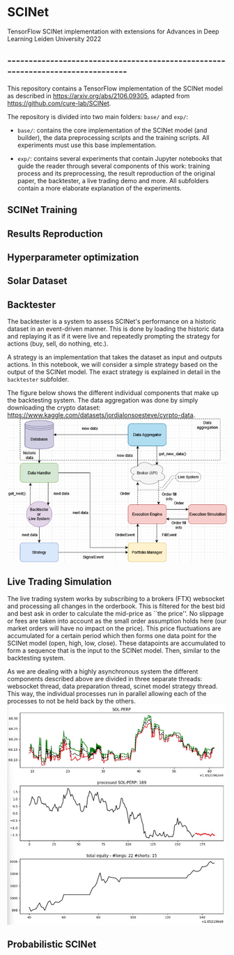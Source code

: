 # SCINet
TensorFlow SCINet implementation with extensions for Advances in Deep Learning Leiden University 2022

## -------------------------------------------------------------------------------

This repository contains a TensorFlow implementation of the SCINet model as described in https://arxiv.org/abs/2106.09305, adapted from https://github.com/cure-lab/SCINet. 

The repository is divided into two main folders: `base/` and `exp/`:
- `base/`: contains the core implementation of the SCINet model (and builder), the data preprocessing scripts and the training scripts. All experiments must use this base implementation.

- `exp/`: contains several experiments that contain Jupyter notebooks that guide the reader through several components of this work: training process and its preprocessing, the result reproduction of the original paper, the backtester, a live trading demo and more. All subfolders contain a more elaborate explanation of the experiments.

## SCINet Training


## Results Reproduction


## Hyperparameter optimization


## Solar Dataset 


## Backtester
The backtester is a system to assess SCINet's performance on a historic dataset in an event-driven manner. This is done by loading the historic data and replaying it as if it were live and repeatedly prompting the strategy for actions (buy, sell, do nothing, etc.).

A strategy is an implementation that takes the dataset as input and outputs actions. In this notebook, we will consider a simple strategy based on the output of the SCINet model. The exact strategy is explained in detail in the `backtester` subfolder.

The figure below shows the different individual components that make up the backtesting system. The data aggregation was done by simply downloading the crypto dataset: https://www.kaggle.com/datasets/jordialonsoesteve/cyrpto-data.
![backtester](exp/backtester/Backtester.png "Backtester system architecture")

## Live Trading Simulation
The live trading system works by subscribing to a brokers (FTX) websocket and processing all changes in the orderbook. This is filtered for the best bid and best ask in order to calculate the mid-price as ``the price''. No slippage or fees are taken into account as the small order assumption holds here (our market orders will have no impact on the price). This price fluctuations are accumulated for a certain period which then forms one data point for the SCINet model (open, high, low, close). These datapoints are accumulated to form a sequence that is the input to the SCINet model. Then, similar to the backtesting system. 

As we are dealing with a highly asynchronous system the different components described above are divided in three separate threads: websocket thread, data preparation thread, scinet model strategy thread. This way, the individual processes run in parallel allowing each of the processes to not be held back by the others.
![live_trading](exp/live_trading/dashboard.jpg "Live Trading System")



## Probabilistic SCINet
